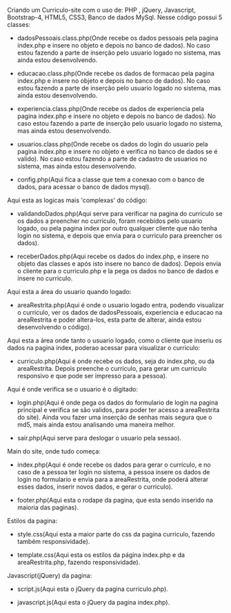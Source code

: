 Criando um Curriculo-site com o uso de: PHP , jQuery, Javascript, Bootstrap-4, HTML5, CSS3, Banco de dados MySql.
Nesse código possui 5 classes:

- dadosPessoais.class.php(Onde recebe os dados pessoais pela pagina index.php e insere no objeto e depois no banco de dados). No caso estou fazendo a parte de inserção pelo usuario logado no sistema, mas ainda estou desenvolvendo.

- educacao.class.php(Onde recebe os dados de formacao pela pagina index.php e insere no objeto e depois no banco de dados). No caso estou fazendo a parte de inserção pelo usuario logado no sistema, mas ainda estou desenvolvendo.

- experiencia.class.php(Onde recebe os dados de experiencia pela pagina index.php e insere no objeto e depois no banco de dados). No caso estou fazendo a parte de inserção pelo usuario logado no sistema, mas ainda estou desenvolvendo.

- usuarios.class.php(Onde recebe os dados do login do usuario pela pagina index.php e insere no objeto e verifica no banco de dados se é valido). No caso estou fazendo a parte de cadastro de usuarios no sistema, mas ainda estou desenvolvendo.

- config.php(Aqui fica a classe que tem a conexao com o banco de dados, para acessar o banco de dados mysql).


Aqui esta as logicas mais 'complexas' do código:

- validandoDados.php(Aqui serve para verificar na pagina do curriculo se os dados a preencher no curriculo, foram recebidos pelo usuario logado, ou pela pagina index por outro qualquer cliente que não tenha login no sistema, e depois que envia para o curriculo para preencher os dados).

- receberDados.php(Aqui recebe os dados do index.php, e insere no objeto das classes e após isto insere no banco de dados). Depois envia o cliente para o curriculo.php e la pega os dados no banco de dados e insere no curriculo.


Aqui esta a área do usuario quando logado:

- areaRestrita.php(Aqui é onde o usuario logado entra, podendo visualizar o curriculo, ver os dados de dadosPessoais, experiencia e educacao na areaRestrita e poder altera-los, esta parte de alterar, ainda estou desenvolvendo o código).

Aqui esta a área onde tanto o usuario logado, como o cliente que inseriu os dados na pagina index, poderao acessar para visualizar o curriculo:

- curriculo.php(Aqui é onde recebe os dados, seja do index.php, ou da areaRestrita. Depois preenche o curriculo, para gerar um curriculo responsivo e que pode ser impresso para a pessoa).


Aqui é onde verifica se o usuario é o digitado:

- login.php(Aqui é onde pega os dados do formulario de login na pagina principal e verifica se são validos, para poder ter acesso a areaRestrita do site). Ainda vou fazer uma inserção de senhas mais segura que o md5, mais ainda estou analisando uma maneira melhor.



- sair.php(Aqui serve para deslogar o usuario pela sessao).


Main do site, onde tudo começa:

- index.php(Aqui é onde recebe os dados para gerar o currículo, e no caso de a pessoa ter login no sistema, a pessoa insere os dados de login no formulario e envia para a areaRestrita, onde poderá alterar esses dados, inserir novos dados, e gerar o curriculo).

- footer.php(Aqui esta o rodape da pagina, que esta sendo inserido na maioria das paginas).

Estilos da pagina:

- style.css(Aqui esta a maior parte do css da pagina curriculo, fazendo também responsividade).

- template.css(Aqui esta os estilos da página index.php e da areaRestrita.php, fazendo responsividade).

Javascript(jQuery) da pagina:

- script.js(Aqui esta o jQuery da pagina curriculo.php).

- javascript.js(Aqui esta o jQuery da pagina index.php).


